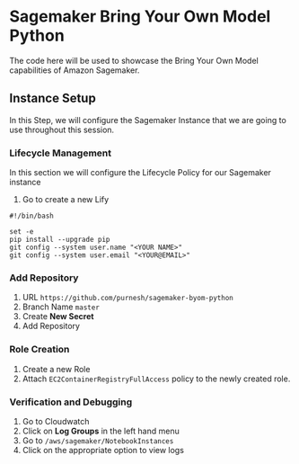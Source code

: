 # Sagemaker Bring Your Own Model Python

The code here will be used to showcase the Bring Your Own Model capabilities of Amazon Sagemaker.

## Instance Setup

In this Step, we will configure the Sagemaker Instance that we are going to use throughout this session.

### Lifecycle Management

In this section we will configure the Lifecycle Policy for our Sagemaker instance

1. Go to create a new Lify 

```
#!/bin/bash

set -e
pip install --upgrade pip
git config --system user.name "<YOUR NAME>"
git config --system user.email "<YOUR@EMAIL>"
```

### Add Repository

1. URL `https://github.com/purnesh/sagemaker-byom-python`
2. Branch Name `master`
3. Create **New Secret**
4. Add Repository

### Role Creation

1. Create a new Role
2. Attach `EC2ContainerRegistryFullAccess` policy to the newly created role. 

### Verification and Debugging

1. Go to Cloudwatch
2. Click on **Log Groups** in the left hand menu
3. Go to `/aws/sagemaker/NotebookInstances`
4. Click on the appropriate option to view logs

